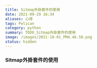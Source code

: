 ```yaml
---
title: Sitmap外掛套件的使用
date: 2021-09-29 16:34
aliases: 心得 
tags: Pelican
category: python
summary: TODO_Sitmap外掛套件的使用
image: /images/2021-10-01_PM4.46.58.png
status: hidden
---
```



### Sitmap外掛套件的使用
